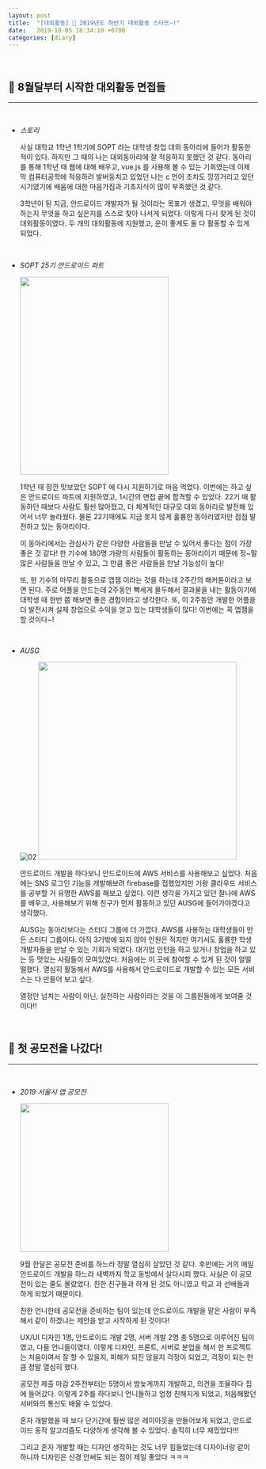 ```yaml
---
layout: post
title:  "[대외활동] 💪 2019년도 하반기 대외활동 스타뜨~!"
date:   2019-10-05 18:34:10 +0700
categories: [diary]
---
```


<br>

## ️️💪 8월달부터 시작한 대외활동 면접들
---

<br>

- _스토리_

	사실 대학교 1학년 1학기에 SOPT 라는 대학생 창업 대외 동아리에 들어가 활동한 적이 있다. 하지만 그 때의 나는 대외동아리에 잘 적응하지 못했던 것 같다. 동아리를 통해 1학년 때 웹에 대해 배우고, vue.js 를 사용해 볼 수 있는 기회였는데 이제 막 컴퓨터공학에 적응하려 발버둥치고 있었던 나는 c 언어 조차도 낑낑거리고 있던 시기였기에 배움에 대한 마음가짐과 기초지식이 많이 부족했던 것 같다. 

	3학년이 된 지금, 안드로이드 개발자가 될 것이라는 목표가 생겼고, 무엇을 배워야 하는지 무엇을 하고 싶은지를 스스로 찾아 나서게 되었다. 이렇게 다시 찾게 된 것이 대외활동이였다. 두 개의 대외활동에 지원했고, 운이 좋게도 둘 다 활동할 수 있게 되었다. 

	<br>

- _SOPT 25기 안드로이드 파트_

	<img src="https://user-images.githubusercontent.com/31889335/66252924-11240b00-e79c-11e9-89f1-47c53127ec88.jpg" width = "300" height = "400"></img>


	1학년 때 잠깐 맛보았던 SOPT 에 다시 지원하기로 마음 먹었다. 이번에는 하고 싶은 안드로이드 파트에 지원하였고, 1시간의 면접 끝에 합격할 수 있었다. 22기 때 활동하던 때보다 사람도 훨씬 많아졌고, 더 체계적인 대규모 대외 동아리로 발전해 있어서 너무 놀라웠다. 물론 22기때에도 지금 못지 않게 훌륭한 동아리였지만 점점 발전하고 있는 동아리이다. 

	이 동아리에서는 관심사가 같은 다양한 사람들을 만날 수 있어서 좋다는 점이 가장 좋은 것 같다! 한 기수에 180명 가량의 사람들이 활동하는 동아리이기 때문에 정~말 많은 사람들을 만날 수 있고, 그 만큼 좋은 사람들을 만날 가능성이 높다!

	또, 한 기수의 마무리 활동으로 앱잼 이라는 것을 하는데 2주간의 해커톤이라고 보면 된다. 주로 어플을 만드는데 2주동안 빡세게 몰두해서 결과물을 내는 활동이기에 대학생 때 한번 쯤 해보면 좋은 경험이라고 생각한다. 또, 이 2주동안 개발한 어플을 더 발전시켜 실제 창업으로 수익을 얻고 있는 대학생들이 많다! 이번에는 꼭 앱잼을 할 것이다~!

	<br>

- _AUSG_

	![02](https://user-images.githubusercontent.com/31889335/66253041-86441000-e79d-11e9-98c1-de30c8a1fa00.PNG)
	<img src="https://user-images.githubusercontent.com/31889335/66253040-817f5c00-e79d-11e9-8e25-519d241e009e.PNG" width = "400" height = "400"></img>

	안드로이드 개발을 하다보니 안드로이드에 AWS 서비스를 사용해보고 싶었다. 처음에는 SNS 로그인 기능을 개발해보려 firebase를 접했었지만 기왕 클라우드 서비스를 공부할 거 유명한 AWS를 해보고 싶었다. 이런 생각을 가지고 있던 찰나에 AWS를 배우고, 사용해보기 위해 친구가 먼저 활동하고 있던 AUSG에 들어가야겠다고 생각했다. 

	AUSG는 동아리보다는 스터디 그룹에 더 가깝다. AWS를 사용하는 대학생들이 만든 스터디 그룹이다. 아직 3기밖에 되지 않아 인원은 적지만 여기서도 훌륭한 학생 개발자들을 만날 수 있는 기회가 되었다. 대기업 인턴을 하고 있거나 창업을 하고 있는 등 멋있는 사람들이 모여있었다. 처음에는 이 곳에 참여할 수 있게 된 것이 얼떨떨했다. 열심히 활동해서 AWS를 사용해서 안드로이드로 개발할 수 있는 모든 서비스는 다 만들어 보고 싶다. 

	열정만 넘치는 사람이 아닌, 실천하는 사람이라는 것을 이 그룹원들에게 보여줄 것이다!!
	
	<br>

## ️️💪 첫 공모전을 나갔다!
---

<br>

- _2019 서울시 앱 공모전_

	<img src="https://user-images.githubusercontent.com/31889335/66253887-b85b6f00-e7a9-11e9-979b-4098e3d7ed45.PNG" width = "300" height = "300"></img>

	9월 한달은 공모전 준비를 하느라 정말 열심히 살았던 것 같다. 후반에는 거의 매일 안드로이드 개발을 하느라 새벽까지 학교 동방에서 살다시피 했다. 사실은 이 공모전이 있는 줄도 몰랐었다. 친한 친구들과 하게 된 것도 아니였고 학교 과 선배들과 하게 되었기 때문이다.

	친한 언니한테 공모전을 준비하는 팀이 있는데 안드로이드 개발을 맡은 사람이 부족해서 같이 하겠냐는 제안을 받고 시작하게 된 것이다!

	UX/UI 디자인 1명, 안드로이드 개발 2명, 서버 개발 2명 총 5명으로 이루어진 팀이였고, 다들 언니들이였다. 이렇게 디자인, 프론트, 서버로 분업을 해서 한 프로젝트는 처음이여서 잘 할 수 있을지, 피해가 되진 않을지 걱정이 되었고, 걱정이 되는 만큼 정말 열심히 했다. 

	공모전 제출 마감 2주전부터는 5명이서 밤늦게까지 개발하고, 의견을 조율하다 집에 들어갔다. 이렇게 2주를 하다보니 언니들하고 엄청 친해지게 되었고, 처음해봤던 서버와의 통신도 배울 수 있었다. 

	혼자 개발했을 때 보다 단기간에 훨씬 많은 레이아웃을 만들어보게 되었고, 안드로이드 동작 알고리즘도 다양하게 생각해 볼 수 있었다. 솔직히 너무 재밌었다!!!

	그리고 혼자 개발할 때는 디자인 생각하는 것도 너무 힘들었는데 디자이너랑 같이 하니까 디자인은 신경 안써도 되는 점이 제일 좋았다 ㅋㅋㅋ

	<br>




 